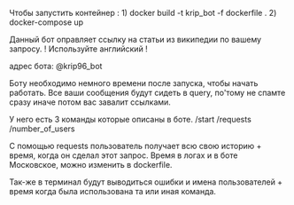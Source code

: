 Чтобы запустить контейнер :
    1) docker build -t krip_bot -f dockerfile .
    2) docker-compose up

Данный бот оправляет ссылку на статьи из википедии по вашему запросу.
! Используйте английский !

адрес бота: @krip96_bot

Боту необходимо немного времени после запуска, чтобы начать работать.
Все ваши сообщения будут сидеть в query, по'тому не спамте сразу иначе потом вас завалит ссылками.

У него есть 3 команды которые описаны в боте.
/start
/requests
/number_of_users

С помощью requests пользователь получает всю свою историю + время, когда он сделал этот запрос.
Время в логах и в боте Московское, можно изменить в dockerfile.

Так-же в терминал будут выводиться ошибки и имена пользователей + время когда была использована та или иная команда.